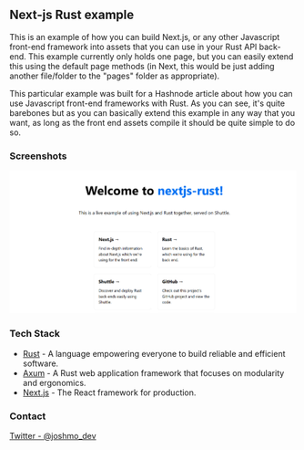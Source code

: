 ## Next-js Rust example

This is an example of how you can build Next.js, or any other Javascript front-end framework into assets that you can use in your Rust API back-end. This example currently only holds one page, but you can easily extend this using the default page methods (in Next, this would be just adding another file/folder to the "pages" folder as appropriate).

This particular example was built for a Hashnode article about how you can use Javascript front-end frameworks with Rust. As you can see, it's quite barebones but as you can basically extend this example in any way that you want, as long as the front end assets compile it should be quite simple to do so.

### Screenshots
![Main page screenshot](/github_screenshot.png)
### Tech Stack

- [Rust](rustlang.org) - A language empowering everyone to build reliable and efficient software.
- [Axum](https://crates.io/crates/axum) - A Rust web application framework that focuses on modularity and ergonomics. 
- [Next.js](https://nextjs.org/) - The React framework for production.

### Contact
[Twitter - @joshmo_dev](https://twitter.com/joshmo_dev)